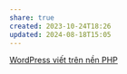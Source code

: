 ```yaml
---
share: true
created: 2023-10-24T18:26
updated: 2024-08-18T15:05
---
```

[WordPress viết trên nền PHP](./WordPress/WordPress%20vi%E1%BA%BFt%20tr%C3%AAn%20n%E1%BB%81n%20PHP.md) 
